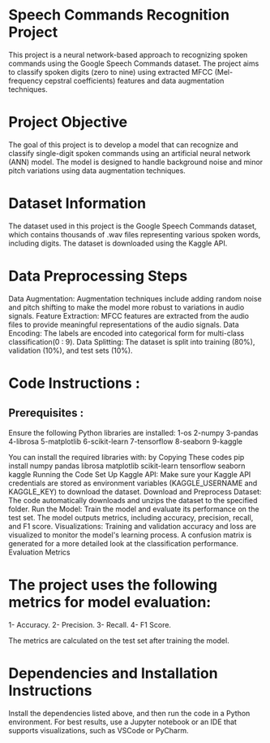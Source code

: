 # Speech Commands Recognition Project
This project is a neural network-based approach to recognizing spoken commands using the Google Speech Commands dataset. The project aims to classify spoken digits (zero to nine) using extracted MFCC (Mel-frequency cepstral coefficients) features and data augmentation techniques.

# Project Objective
The goal of this project is to develop a model that can recognize and classify single-digit spoken commands using an artificial neural network (ANN) model. The model is designed to handle background noise and minor pitch variations using data augmentation techniques.

# Dataset Information
The dataset used in this project is the Google Speech Commands dataset, which contains thousands of .wav files representing various spoken words, including digits. The dataset is downloaded using the Kaggle API.

# Data Preprocessing Steps
Data Augmentation: Augmentation techniques include adding random noise and pitch shifting to make the model more robust to variations in audio signals.
Feature Extraction: MFCC features are extracted from the audio files to provide meaningful representations of the audio signals.
Data Encoding: The labels are encoded into categorical form for multi-class classification(0 : 9).
Data Splitting: The dataset is split into training (80%), validation (10%), and test sets (10%).

# Code Instructions :
## Prerequisites :
Ensure the following Python libraries are installed:
1-os
2-numpy
3-pandas
4-librosa
5-matplotlib
6-scikit-learn
7-tensorflow
8-seaborn
9-kaggle

You can install the required libraries with:
by Copying These codes 
pip install numpy pandas librosa matplotlib scikit-learn tensorflow seaborn kaggle
Running the Code
Set Up Kaggle API: Make sure your Kaggle API credentials are stored as environment variables (KAGGLE_USERNAME and KAGGLE_KEY) to download the dataset.
Download and Preprocess Dataset:
The code automatically downloads and unzips the dataset to the specified folder.
Run the Model:
Train the model and evaluate its performance on the test set. The model outputs metrics, including accuracy, precision, recall, and F1 score.
Visualizations:
Training and validation accuracy and loss are visualized to monitor the model's learning process.
A confusion matrix is generated for a more detailed look at the classification performance.
Evaluation Metrics
# The project uses the following metrics for model evaluation:

1- Accuracy.
2- Precision.
3- Recall.
4- F1 Score.

The metrics are calculated on the test set after training the model.

# Dependencies and Installation Instructions
Install the dependencies listed above, and then run the code in a Python environment. For best results, use a Jupyter notebook or an IDE that supports visualizations, such as VSCode or PyCharm.
